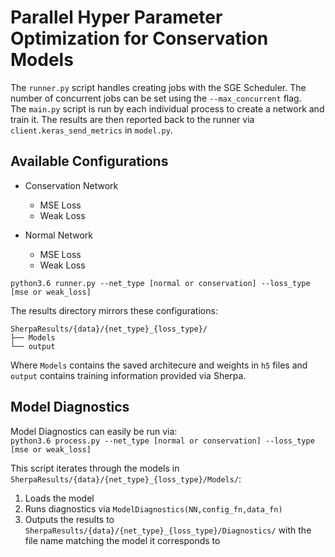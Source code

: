# Parallel Hyper Parameter Optimization for Conservation Models

The `runner.py` script handles creating jobs with the SGE Scheduler. The number of concurrent jobs can be set using the `--max_concurrent` flag.  
The `main.py` script is run by each individual process to create a network and train it. The results are then reported back to the runner via `client.keras_send_metrics` in `model.py`.

## Available Configurations

* Conservation Network
	* MSE Loss
	* Weak Loss

* Normal Network
	* MSE Loss
	* Weak Loss

```
python3.6 runner.py --net_type [normal or conservation] --loss_type [mse or weak_loss]
```

The results directory mirrors these configurations:  
```
SherpaResults/{data}/{net_type}_{loss_type}/  
├── Models  
└── output  
```

Where `Models` contains the saved architecure and weights in `h5` files and `output` contains training information provided via Sherpa.


## Model Diagnostics
Model Diagnostics can easily be run via:  
`python3.6 process.py --net_type [normal or conservation] --loss_type [mse or weak_loss]`

This script iterates through the models in `SherpaResults/{data}/{net_type}_{loss_type}/Models/`:  
1. Loads the model
2. Runs diagnostics via `ModelDiagnostics(NN,config_fn,data_fn)`
3. Outputs the results to `SherpaResults/{data}/{net_type}_{loss_type}/Diagnostics/` with the file name matching the model it corresponds to
